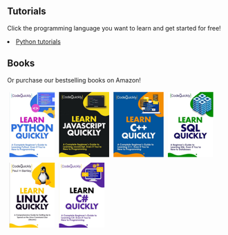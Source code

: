 ## Tutorials     

Click the programming language you want to learn and get started for free!

<li>
    <a href="/en/Welcome">
        Python tutorials
    </a>
</li>

## Books

Or purchase our bestselling books on Amazon!
<div class="container" style="align-items: center; float: left">
    <div class="image" style="float: left; padding: 5px"> <img src="/static/img/books/python.jpg" alt="Python book" height="150px"> </div>
    <div class="image" style="float: left; padding: 5px"> <img src="/static/img/books/javascript.jpg" alt="Javascript book" height="150px"> </div>
    <div class="image" style="float: left; padding: 5px"> <img src="/static/img/books/c plus plus.jpg" alt="CPP book" height="150px"> </div>
    <div class="image" style="float: left; padding: 5px"> <img src="/static/img/books/sql.jpg" alt="SQL book" height="150px"> </div>
    <div class="image" style="float: left; padding: 5px"> <img src="/static/img/books/linux.jpg" alt="Linux book" height="150px"> </div>
    <div class="image" style="float: left; padding: 5px"> <img src="/static/img/books/c sharp.jpg" alt="C book" height="150px"> </div>
</div>
